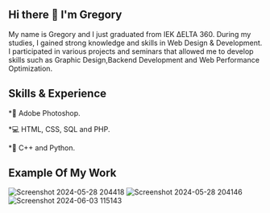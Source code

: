 ## Hi there 👋 I'm Gregory

My name is Gregory and I just graduated from IEK ΔELTA 360. During my studies, I gained strong knowledge and skills in Web Design & Development. I participated in various projects and seminars that allowed me to develop skills such as Graphic Design,Backend Development and Web Performance Optimization.

## Skills  &  Experience
*📸 Adobe Photoshop.

*💻 HTML, CSS, SQL and PHP.

*📑 C++ and Python.

## Example Of My Work

![Screenshot 2024-05-28 204418](https://github.com/Greg0ryCha/Greg0ryCha/assets/170478877/436780bd-0e0b-4d1d-b76d-741ec142da47)
![Screenshot 2024-05-28 204146](https://github.com/Greg0ryCha/Greg0ryCha/assets/170478877/bf0f6820-977f-40a4-94de-a0bc2e34e7aa)
![Screenshot 2024-06-03 115143](https://github.com/Greg0ryCha/Greg0ryCha/assets/170478877/c3dc4369-ffd1-4d10-aa9d-3ac20ebf2ba1)
